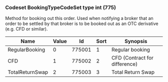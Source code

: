 ### Codeset BookingTypeCodeSet type int (775)

Method for booking out this order. Used when notifying a broker that an order to be settled by that broker is to be booked out as an OTC derivative (e.g. CFD or similar).

| Name            | Value | Id     | Sort | Synopsis                      |
|-----------------|-------|--------|------|-------------------------------|
| RegularBooking  | 0     | 775001 | 1    | Regular booking               |
| CFD             | 1     | 775002 | 2    | CFD (Contract for difference) |
| TotalReturnSwap | 2     | 775003 | 3    | Total Return Swap             |

